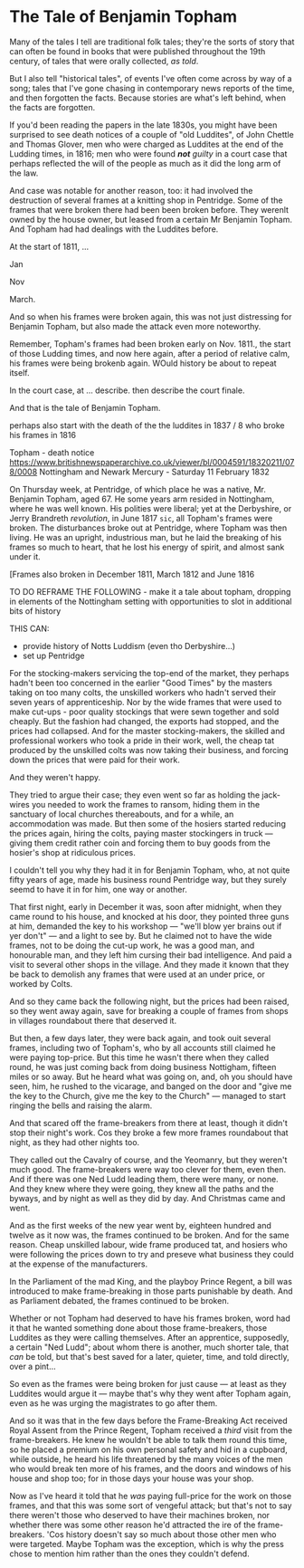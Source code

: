 # The Tale of Benjamin Topham

Many of the tales I tell are traditional folk tales; they're the sorts of story that can often be found  in books that were published throughout the 19th century, of tales that were orally collected, *as told*.

But I also tell "historical tales", of events I've often come across by way of a song; tales that I've gone chasing in contemporary news reports of the time, and then forgotten the facts. Because stories are what's left behind, when the facts are forgotten.

If you'd been reading the papers in the late 1830s, you might have been surprised to see death notices of a couple of "old Luddites", of John Chettle and Thomas Glover, men who were charged as Luddites at the end of the Ludding times, in 1816; men who were found *__not__ guilty* in a court case that perhaps reflected the will of the people as much as it did the long arm of the law.

And case was notable for another reason, too: it had involved the destruction of several frames at a knitting shop in Pentridge. Some of the frames that were broken there had been been broken before. They werenlt owned by the house owner, but leased from a certain Mr Benjamin Topham. And Topham had had dealings with the Luddites before.

At the start of 1811, ...

Jan

Nov

March.

And so when his frames were broken again, this was not just distressing for Benjamin Topham, but also made the attack even more noteworthy.

Remember, Topham's frames had been broken early on Nov. 1811., the start of those Ludding times, and now here again, after a period of relative calm, his frames were being brokenb again. WOuld history be about to repeat itself.

In the court case, at ... describe. then describe the court finale.

And that is the tale of Benjamin Topham.





perhaps also start with the death of the the luddites in 1837 / 8 who broke his frames in 1816

Topham - death notice
https://www.britishnewspaperarchive.co.uk/viewer/bl/0004591/18320211/078/0008
Nottingham and Newark Mercury - Saturday 11 February 1832

On Thursday week, at Pentridge, of which place he was a native, Mr. Benjamin Topham, aged 67. He some years arm resided in Nottingham, where he was well known. His polities were liberal; yet at the Derbyshire, or Jerry Brandreth *revolution*, in June 1817 `sic`, all Topham's frames were broken. The disturbances broke out at Pentridge, where Topham was then living. He was an upright, industrious man, but he laid the breaking of his frames so much to heart, that he lost his energy of spirit, and almost sank under it.

[Frames also broken in December 1811, March 1812 and June 1816




TO DO REFRAME THE FOLLOWING - make it a tale about topham, dropping in elements of the Nottingham setting with opportunities to slot in additional bits of history

THIS CAN:

- provide history of Notts Luddism (even tho Derbyshire...)
- set up Pentridge

For the stocking-makers servicing the top-end of the market, they perhaps hadn't been too concerned in the earlier "Good Times" by the masters taking on too many colts, the unskilled workers who hadn't served their seven years of apprenticeship. Nor by the wide frames that were used to make cut-ups - poor quality stockings that were sewn together and sold cheaply. But the fashion had changed, the exports had stopped, and the prices had collapsed. And for the master stocking-makers, the skilled and professional workers who took a pride in their work, well, the cheap tat produced by the unskilled colts was now taking their business, and forcing down the prices that were paid for their work.

And they weren't happy.

They tried to argue their case; they even went so far as holding the jack-wires you needed to work the frames to ransom, hiding them in the sanctuary of local churches thereabouts, and for a while, an accommodation was made. But then some of the hosiers started reducing the prices again, hiring the colts, paying master stockingers in truck — giving them credit rather coin and forcing them to buy goods from the hosier's shop at ridiculous prices. 

I couldn't tell you why they had it in for Benjamin Topham, who, at not quite fifty years of age, made his business round Pentridge way, but they surely seemd to have it in for him, one way or another.

That first night, early in December it was, soon after midnight, when they came round to his house, and knocked at his door, they pointed three guns at him, demanded the key to his workshop — "we'll blow yer brains out if yer don't" — and a light to see by. But he claimed not to have the wide frames, not to be doing the cut-up work, he was a good man, and honourable man, and they left him cursing their bad intelligence. And paid a visit to several other shops in the village. And they made it known that they be back to demolish any frames that were used at an under price, or worked by Colts.

And so they came back the following night, but the prices had been raised, so they went away again, save for breaking a couple of frames from shops in villages roundabout there that deserved it.

But then, a few days later, they were back again, and took ouit several frames, including two of Topham's, who by all accounts still claimed he were paying top-price. But this time he wasn't there when they called round, he was just coming back from doing business Nottigham, fifteen miles or so away. But he heard what was going on, and, oh you should have seen, him, he rushed to the vicarage, and banged on the door and "give me the key to the Church, give me the key to the Church" — managed to start ringing the bells and raising the alarm.

And that scared off the frame-breakers from there at least, though it didn't stop their night's work. Cos they broke a few more frames roundabout that night, as they had other nights too.

They called out the Cavalry of course, and the Yeomanry, but they weren't much good. The frame-breakers were way too clever for them, even then. And if there was one Ned Ludd leading them, there were many, or none. And they knew where they were going, they knew all the paths and the byways, and by night as well as they did by day. And Christmas came and went.

And as the first weeks of the new year went by, eighteen hundred and twelve as it now was, the frames continued to be broken. And for the same reason. Cheap unskilled labour, wide frame produced tat, and hosiers who were following the prices down to try and preseve what business they could at the expense of the manufacturers.

In the Parliament of the mad King, and the playboy Prince Regent, a bill was introduced to make frame-breaking in those parts punishable by death. And as Parliament debated, the frames continued to be broken.

Whether or not Topham had deserved to have his frames broken, word had it that he wanted something done about those frame-breakers, those Luddites as they were calling themselves. After an apprentice, supposedly, a certain "Ned Ludd"; about whom there is another, much shorter tale, that *can* be told, but that's best saved for a later, quieter, time, and told directly, over a pint...

So even as the frames were being broken for just cause — at least as they Luddites would argue it — maybe that's why they went after Topham again, even as he was urging the magistrates to go after them.

And so it was that in the few days before the Frame-Breaking Act received Royal Assent from the Prince Regent, Topham received a *third* visit from the frame-breakers. He knew he wouldn't be able to talk them round this time, so he placed a premium on his own personal safety and hid in a cupboard, while outside, he heard his life threatened by the many voices of the men who would break ten more of his frames, and the doors and windows of his house and shop too; for in those days your house was your shop.

Now as I've heard it told that he *was* paying full-price for the work on those frames, and that this was some sort of vengeful attack; but that's not to say there weren't those who deserved to have their machines broken, nor whether there was some other reason he'd attracted the ire of the frame-breakers. 'Cos history doesn't say so much about those other men who were targeted. Maybe Topham was the exception, which is why the press chose to mention him rather than the ones they couldn't defend.
